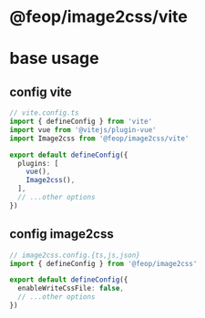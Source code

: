 # @feop/image2css/vite

# base usage

## config vite

```ts
// vite.config.ts
import { defineConfig } from 'vite'
import vue from '@vitejs/plugin-vue'
import Image2css from '@feop/image2css/vite'

export default defineConfig({
  plugins: [
    vue(),
    Image2css(),
  ],
  // ...other options
})
```

## config image2css

```ts
// image2css.config.{ts,js,json}
import { defineConfig } from '@feop/image2css'

export default defineConfig({
  enableWriteCssFile: false,
  // ...other options
})
```
